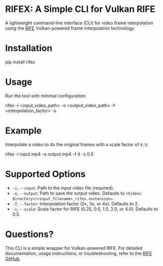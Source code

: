 
# RIFEX: A Simple CLI for Vulkan RIFE

A lightweight command-line interface (CLI) for video frame interpolation using the [RIFE](https://github.com/hzwer/RIFE) Vulkan-powered frame interpolation technology.

# Installation

pip install rifex

# Usage
Run the tool with minimal configuration:

rifex -i <input_video_path> -o <output_video_path> -f <interpolation_factor> -s <scale>

# Example
Interpolate a video to 4x the original frames with a scale factor of `0.5`:

rifex -i input.mp4 -o output.mp4 -f 4 -s 0.5

# Supported Options
- `-i`, `--input`: Path to the input video file (required).
- `-o`, `--output`: Path to save the output video. Defaults to `<Videos Directory>/<input_filename>_rifex.<extension>`.
- `-f`, `--factor`: Interpolation factor (2x, 3x, or 4x). Defaults to 2.
- `-s`, `--scale`: Scale factor for RIFE (0.25, 0.5, 1.0, 2.0, or 4.0). Defaults to 0.5.

# Questions?
This CLI is a simple wrapper for Vulkan-powered RIFE. For detailed documentation, usage instructions, or troubleshooting, refer to the [RIFE GitHub](https://github.com/hzwer/RIFE).

